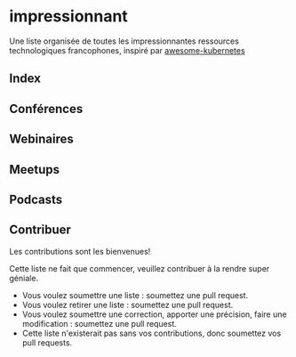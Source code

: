 # impressionnant
Une liste organisée de toutes les impressionnantes ressources technologiques francophones, inspiré par [awesome-kubernetes](https://github.com/ramitsurana/awesome-kubernetes)

## Index

## Conférences

## Webinaires

## Meetups

## Podcasts

## Contribuer
Les contributions sont les bienvenues!

Cette liste ne fait que commencer, veuillez contribuer à la rendre super géniale.

* Vous voulez soumettre une liste : soumettez une pull request.
* Vous voulez retirer une liste : soumettez une pull request.
* Vous voulez soumettre une correction, apporter une précision, faire une modification : soumettez une pull request.
* Cette liste n'existerait pas sans vos contributions, donc soumettez vos pull requests.

